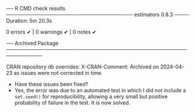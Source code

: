 ── R CMD check results ─────────────────────────────────── estimators 0.8.3 ────
Duration: 5m 20.3s

0 errors ✔ | 0 warnings ✔ | 0 notes ✔


── Archived Package ──────────────────────────────────────────────────────────── 

CRAN repository db overrides:
     X-CRAN-Comment: Archived on 2024-04-23 as issues were not corrected
       in time.

- Have these issues been fixed?
- Yes, the error was due to an automated test in which I did not include a
`set.seed()` for reproducibility, allowing a very small but positive probability
of failure in the test. It is now solved.
